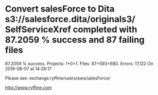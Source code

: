 # Convert salesForce to Dita s3://salesforce.dita/originals3/ SelfServiceXref completed with 87.2059 % success and 87 failing files

87.2059 % success. Projects: 1+0=1.  Files: 87+593=680. Errors: 17,122  On 2019-08-07 at 14:28:17



Please see: exchange.ryffine/users/aws/salesForce/

http://www.ryffine.com
